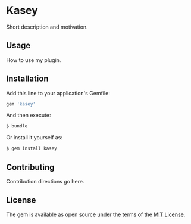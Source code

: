 # Kasey
Short description and motivation.

## Usage
How to use my plugin.

## Installation
Add this line to your application's Gemfile:

```ruby
gem 'kasey'
```

And then execute:
```bash
$ bundle
```

Or install it yourself as:
```bash
$ gem install kasey
```

## Contributing
Contribution directions go here.

## License
The gem is available as open source under the terms of the [MIT License](https://opensource.org/licenses/MIT).
